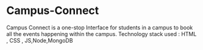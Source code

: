 # Campus-Connect
Campus Connect is a one-stop Interface for students  in a campus to book all the events happening within  the campus.
Technology stack used : HTML , CSS , JS,Node,MongoDB
